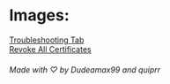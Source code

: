 # Images:
[Troubleshooting Tab](/img/ReProvision/trouble.png)  
[Revoke All Certificates](/img/ReProvision/revoke.png)  
  
###### Made with ♡ by Dudeamax99 and quiprr